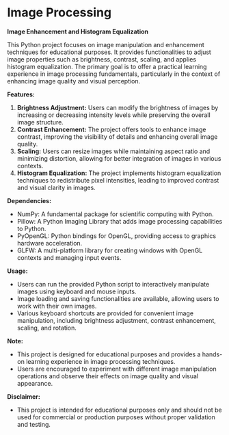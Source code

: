 # Image Processing 

**Image Enhancement and Histogram Equalization**

This Python project focuses on image manipulation and enhancement techniques for educational purposes. It provides functionalities to adjust image properties such as brightness, contrast, scaling, and applies histogram equalization. The primary goal is to offer a practical learning experience in image processing fundamentals, particularly in the context of enhancing image quality and visual perception.

**Features:**
1. **Brightness Adjustment:** Users can modify the brightness of images by increasing or decreasing intensity levels while preserving the overall image structure.
2. **Contrast Enhancement:** The project offers tools to enhance image contrast, improving the visibility of details and enhancing overall image quality.
3. **Scaling:** Users can resize images while maintaining aspect ratio and minimizing distortion, allowing for better integration of images in various contexts.
4. **Histogram Equalization:** The project implements histogram equalization techniques to redistribute pixel intensities, leading to improved contrast and visual clarity in images.

**Dependencies:**
- NumPy: A fundamental package for scientific computing with Python.
- Pillow: A Python Imaging Library that adds image processing capabilities to Python.
- PyOpenGL: Python bindings for OpenGL, providing access to graphics hardware acceleration.
- GLFW: A multi-platform library for creating windows with OpenGL contexts and managing input events.

**Usage:**
- Users can run the provided Python script to interactively manipulate images using keyboard and mouse inputs.
- Image loading and saving functionalities are available, allowing users to work with their own images.
- Various keyboard shortcuts are provided for convenient image manipulation, including brightness adjustment, contrast enhancement, scaling, and rotation.

**Note:**
- This project is designed for educational purposes and provides a hands-on learning experience in image processing techniques.
- Users are encouraged to experiment with different image manipulation operations and observe their effects on image quality and visual appearance.

**Disclaimer:**
- This project is intended for educational purposes only and should not be used for commercial or production purposes without proper validation and testing.
